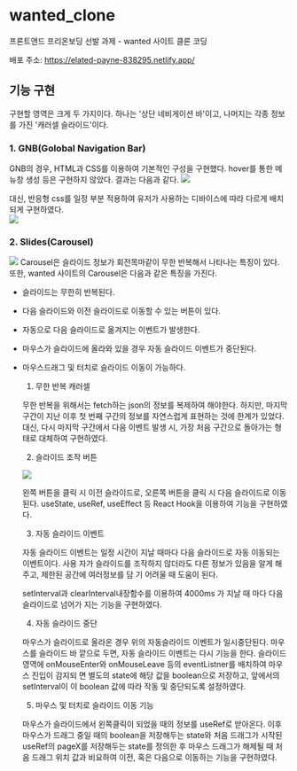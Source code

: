 # wanted_clone
프론트앤드 프리온보딩 선발 과제 - wanted 사이트 클론 코딩

배포 주소: <a href="https://elated-payne-838295.netlify.app/">https://elated-payne-838295.netlify.app/</a>



## 기능 구현
구현할 영역은 크게 두 가지이다. 하나는 '상단 네비게이션 바'이고, 나머지는 각종 정보를 가진 '캐러셀 슬라이드'이다.  
### 1. GNB(Golobal Navigation Bar)
   GNB의 경우, HTML과 CSS를 이용하여 기본적인 구성을 구현했다. hover를 통한 메뉴창 생성 등은 구현하지 않았다. 
   결과는 다음과 같다.
![](https://images.velog.io/images/ubermensch0608/post/db7a574e-2a2b-4325-8f38-f99fbc36b2fd/%ED%99%94%EB%A9%B4%20%EC%BA%A1%EC%B2%98%202022-01-19%20195346.jpg)

   대신, 반응형 css를 일정 부분 적용하여 유저가 사용하는 디바이스에 따라 다르게 배치되게 구현하였다.  
![](https://images.velog.io/images/ubermensch0608/post/a64b223c-071d-4758-82d2-a4fca5c34e94/%ED%99%94%EB%A9%B4%20%EC%BA%A1%EC%B2%98%202022-01-19%20195742.jpg)

### 2. Slides(Carousel) 
![](https://images.velog.io/images/ubermensch0608/post/88ff942f-85c3-48d2-92df-4a2582953e97/%ED%99%94%EB%A9%B4%20%EC%BA%A1%EC%B2%98%202022-01-19%20201059.jpg)
   Carousel은 슬라이드 정보가 회전목마같이 무한 반복해서 나타나는 특징이 있다. 
   또한, wanted 사이트의 Carousel은 다음과 같은 특징을 가진다.
        
 + 슬라이드는 무한히 반복된다.
 + 다음 슬라이드와 이전 슬라이드로 이동할 수 있는 버튼이 있다.
 + 자동으로 다음 슬라이드로 옮겨지는 이벤트가 발생한다.
 + 마우스가 슬라이드에 올라와 있을 경우 자동 슬라이드 이벤트가 중단된다.
 + 마우스드래그 및 터치로 슬라이드 이동이 가능하다.

    1) 무한 반복 캐러셀
     
     무한 반복을 위해서는 fetch하는 json의 정보를 복제하여 해야한다.
     하지만, 마지막 구간이 지난 이후 첫 번째 구간의 정보를 자연스럽게 표현하는 것에 한계가 있었다.      대신, 다시 마지막 구간에서 다음 이벤트 발생 시, 가장 처음 구간으로 돌아가는 형태로 대체하여        구현하였다. 
      
    2) 슬라이드 조작 버튼
  
    ![](https://images.velog.io/images/ubermensch0608/post/4524e5f5-2f66-4a05-a855-8bec6d55e403/%ED%99%94%EB%A9%B4%20%EC%BA%A1%EC%B2%98%202022-01-19%20202303.jpg)
      
    왼쪽 버튼을 클릭 시 이전 슬라이드로, 오른쪽 버튼을 클릭 시 다음 슬라이드로 이동된다. 
    useState, useRef, useEffect 등 React Hook을 이용하여 기능을 구현하였다.
 
    3) 자동 슬라이드 이벤트

    자동 슬라이드 이벤트는 일정 시간이 지날 때마다 다음 슬라이드로 자동 이동되는 이벤트이다. 사용     자가 슬라이드를 조작하지 않더라도 다른 정보가 있음을 알게 해주고, 제한된 공간에 여러정보를 담     기 어려울 때 도움이 된다. 
    
    setInterval과 clearInterval내장함수를 이용하여 4000ms 가 지날 때 마다 다음 슬라이드로 넘어가     지는 기능을 구현하였다.
    
    4) 자동 슬라이드 중단

    마우스가 슬라이드로 올라온 경우 위의 자동슬라이드 이벤트가 일시중단된다. 마우스를 슬라이드 바     깥으로 두면, 자동 슬라이드 이벤트는 다시 기능을 한다.
    슬라이드 영역에 onMouseEnter와 onMouseLeave 등의 eventListner를 배치하여 마우스 진입이 감지되     면 별도의 state에 해당 값을 boolean으로 저장하고, 앞에서의 setInterval이 이 boolean 값에 따라     작동 및 중단되도록 설정하였다.
    
    5) 마우스 및 터치로 슬라이드 이동 기능

    마우스가 슬라이드에서 왼쪽클릭이 되었을 때의 정보를 useRef로 받아온다. 이후 마우스가 드래그 중일 때의 boolean을 저장해두는 state와 처음 드래그가 시작된 useRef의 pageX를 저장해두는 state를 정의한 후 마우스 드래그가 해제될 때 처음 드래그 위치 값과 비요하여 이전, 혹은 다음으로 이동하는 기능을 구현하였다. 


